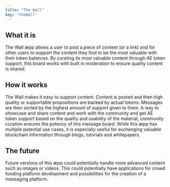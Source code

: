 ```yaml
---
title: "The Wall"
key: "theWall"
---
```


## What it is
The Wall æpp allows a user to post a piece of content (or a link) and for other users to support the content they find to be the most valuable with their token balances. By curating its most valuable content through AE token support, this board works with built in moderation to ensure quality content is shared.

## How it works
The Wall makes it easy to support content. Content is posted and then high quality or supportable propositions are backed by actual tokens. Messages are then sorted by the highest amount of support given to them.
A way to showcase and share content and work with the community and get AE token support based on the quality and usability of the material, community curation ensures the potency of this message board. While this æpp has multiple potential use cases, it is especially useful for exchanging valuable blockchain information through blogs, tutorials and whitepapers.

## The future
Future versions of this æpp could potentially handle more advanced content such as images or videos. This could potentially have applications for crowd funding platform development and possibilities for the creation of a messaging platform. 
